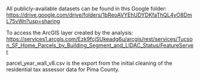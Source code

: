 All publicly-available datasets can be found in this Google folder:
https://drive.google.com/drive/folders/1bReoAVYEhUDYDKfaThQL4yO8DmL75vWn?usp=sharing

To access the ArcGIS layer created by the analysis:
https://services1.arcgis.com/Ezk9fcjSUkeadg6u/arcgis/rest/services/Tucson_SF_Home_Parcels_by_Building_Segment_and_LIDAC_Status/FeatureServer

parcel_year_wall_v8.csv is the export from the initial cleaning of the residential tax assessor data for Pima County.
